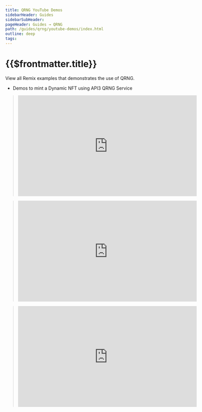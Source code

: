 ```yaml
---
title: QRNG YouTube Demos
sidebarHeader: Guides
sidebarSubHeader:
pageHeader: Guides → QRNG
path: /guides/qrng/youtube-demos/index.html
outline: deep
tags:
---
```


<PageHeader/>

# {{$frontmatter.title}}

View all Remix examples that demonstrates the use of QRNG.

- Demos to mint a Dynamic NFT using API3 QRNG Service

> <iframe width="560" height="315" src="https://www.youtube-nocookie.com/embed/hnQ5Hd-EGbQ" title="YouTube video player" frameborder="0" allow="accelerometer; autoplay; clipboard-write; encrypted-media; gyroscope; picture-in-picture" allowfullscreen></iframe>

> <iframe width="560" height="315" src="https://www.youtube.com/embed/SZm1apO9Bqw" title="YouTube video player" frameborder="0" allow="accelerometer; autoplay; clipboard-write; encrypted-media; gyroscope; picture-in-picture; web-share" allowfullscreen></iframe>

> <iframe width="560" height="315" src="https://www.youtube.com/embed/MFgMpA819DU" title="YouTube video player" frameborder="0" allow="accelerometer; autoplay; clipboard-write; encrypted-media; gyroscope; picture-in-picture; web-share" allowfullscreen></iframe>
